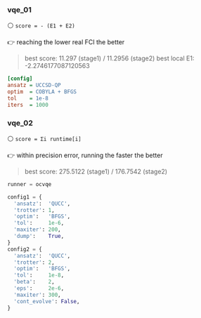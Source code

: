 ### vqe_01

⚪ `score = - (E1 + E2)`

👉 reaching the lower real FCI the better

> best score: 11.297 (stage1) / 11.2956 (stage2)
> best local E1: -2.2746177087120563

```ini
[config]
ansatz = UCCSD-QP
optim  = COBYLA + BFGS
tol    = 1e-8
iters  = 1000
```


### vqe_02

⚪ `score = Σi runtime[i]`

👉 within precision error, running the faster the better

> best score: 275.5122 (stage1) / 176.7542 (stage2)

```python
runner = ocvqe

config1 = {
  'ansatz':  'QUCC',
  'trotter': 1,
  'optim':   'BFGS',
  'tol':     1e-6,
  'maxiter': 200,
  'dump':    True,
}
config2 = {
  'ansatz':  'QUCC',
  'trotter': 2,
  'optim':   'BFGS',
  'tol':     1e-8,
  'beta':    2,
  'eps':     2e-6,
  'maxiter': 300,
  'cont_evolve': False,
}
```
